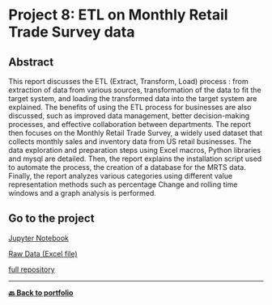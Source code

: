 # Project 8: ETL on Monthly Retail Trade Survey data

##  Abstract

This report discusses the ETL (Extract, Transform, Load) process : from extraction of data from various sources, transformation of the data to fit the target system, and loading the transformed data into the target system are explained. The benefits of using the ETL process for businesses are also discussed, such as improved data management, better decision-making processes, and effective collaboration between departments. The report then focuses on the Monthly Retail Trade Survey, a widely used dataset that collects monthly sales and inventory data from US retail businesses. The data exploration and preparation steps using Excel macros, Python libraries and mysql are detailed. Then, the report explains the installation script used to automate the process, the creation of a database for the MRTS data. Finally, the report analyzes various categories using different value representation methods such as percentage Change and rolling time windows and a graph analysis is performed.

## Go to the project

[Jupyter Notebook](https://github.com/Nicolagg/Data_Engineering_Certificate/blob/c9ee768ab77fd91fdab7cfae9e07f5c35afb4497/Project_8_ETL_on_Monthly_Retail_Trade_Survey_data/Module%208_lagger_Nicolas.ipynb)

[Raw Data (Excel file)](mrtssales92.xls)

[full repository](https://github.com/Nicolagg/Data_Engineering_Certificate/tree/c9ee768ab77fd91fdab7cfae9e07f5c35afb4497/Project_8_ETL_on_Monthly_Retail_Trade_Survey_data)

---
**[🔙 Back to portfolio](https://nicolagg.github.io/)**
